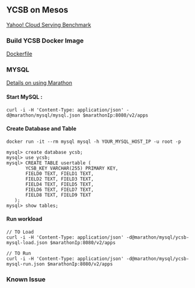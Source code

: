 ## YCSB on Mesos 

[Yahoo! Cloud Serving Benchmark](https://github.com/brianfrankcooper/YCSB)


### Build YCSB Docker Image 

[Dockerfile](Dockerfile)

### MYSQL

[Details on using Marathon](marathon/mysql/)

#### Start MySQL :

	curl -i -H 'Content-Type: application/json' -d@marathon/mysql/mysql.json $marathonIp:8080/v2/apps

#### Create Database and Table 

	docker run -it --rm mysql mysql -h YOUR_MYSQL_HOST_IP -u root -p
	
	mysql> create database ycsb;
	mysql> use ycsb;
	mysql> CREATE TABLE usertable (
           YCSB_KEY VARCHAR(255) PRIMARY KEY,
           FIELD0 TEXT, FIELD1 TEXT,
           FIELD2 TEXT, FIELD3 TEXT,
           FIELD4 TEXT, FIELD5 TEXT,
           FIELD6 TEXT, FIELD7 TEXT,
           FIELD8 TEXT, FIELD9 TEXT
       );
	mysql> show tables;

#### Run workload

	// TO Load
	curl -i -H 'Content-Type: application/json' -d@marathon/mysql/ycsb-mysql-load.json $marathonIp:8080/v2/apps
		
	// TO Run
	curl -i -H 'Content-Type: application/json' -d@marathon/mysql/ycsb-mysql-run.json $marathonIp:8080/v2/apps
	
### Known Issue


